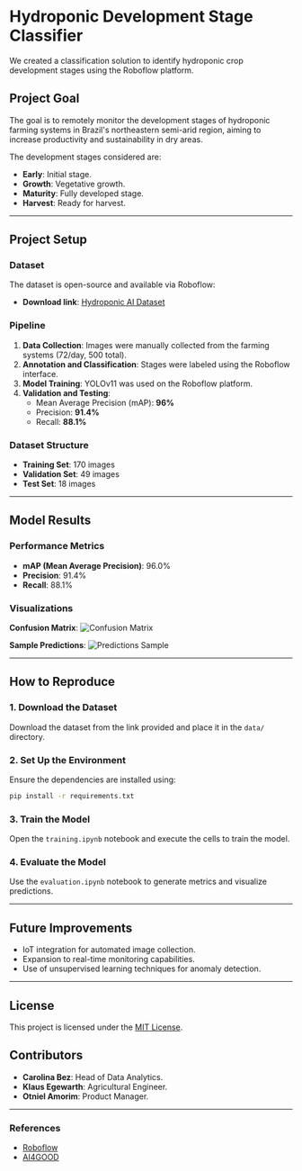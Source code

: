 # Hydroponic Development Stage Classifier

We created a classification solution to identify hydroponic crop development stages using the Roboflow platform.

## Project Goal

The goal is to remotely monitor the development stages of hydroponic farming systems in Brazil's northeastern semi-arid region, aiming to increase productivity and sustainability in dry areas.

The development stages considered are:
- **Early**: Initial stage.
- **Growth**: Vegetative growth.
- **Maturity**: Fully developed stage.
- **Harvest**: Ready for harvest.

---

## Project Setup

### Dataset
The dataset is open-source and available via Roboflow:
- **Download link**: [Hydroponic AI Dataset](https://public.roboflow.com/dataset-url)

### Pipeline
1. **Data Collection**: Images were manually collected from the farming systems (72/day, 500 total).
2. **Annotation and Classification**: Stages were labeled using the Roboflow interface.
3. **Model Training**: YOLOv11 was used on the Roboflow platform.
4. **Validation and Testing**:
   - Mean Average Precision (mAP): **96%**
   - Precision: **91.4%**
   - Recall: **88.1%**

### Dataset Structure
- **Training Set**: 170 images
- **Validation Set**: 49 images
- **Test Set**: 18 images

---

## Model Results

### Performance Metrics
- **mAP (Mean Average Precision)**: 96.0%
- **Precision**: 91.4%
- **Recall**: 88.1%

### Visualizations
**Confusion Matrix**:
![Confusion Matrix](results/confusion_matrix.png)

**Sample Predictions**:
![Predictions Sample](results/predictions_sample.png)

---

## How to Reproduce

### 1. Download the Dataset
Download the dataset from the link provided and place it in the `data/` directory.

### 2. Set Up the Environment
Ensure the dependencies are installed using:
```bash
pip install -r requirements.txt
```

### 3. Train the Model
Open the `training.ipynb` notebook and execute the cells to train the model.

### 4. Evaluate the Model
Use the `evaluation.ipynb` notebook to generate metrics and visualize predictions.

---

## Future Improvements
- IoT integration for automated image collection.
- Expansion to real-time monitoring capabilities.
- Use of unsupervised learning techniques for anomaly detection.

---

## License
This project is licensed under the [MIT License](LICENSE).

## Contributors
- **Carolina Bez**: Head of Data Analytics.
- **Klaus Egewarth**: Agricultural Engineer.
- **Otniel Amorim**: Product Manager.

---

### References
- [Roboflow](https://roboflow.com/)
- [AI4GOOD](https://ai4good.org/)
```
